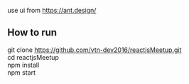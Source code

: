
use ui from https://ant.design/
## How to run
git clone https://github.com/vtn-dev2016/reactjsMeetup.git<br/>
cd reactjsMeetup<br/>
npm install<br/>
npm start
